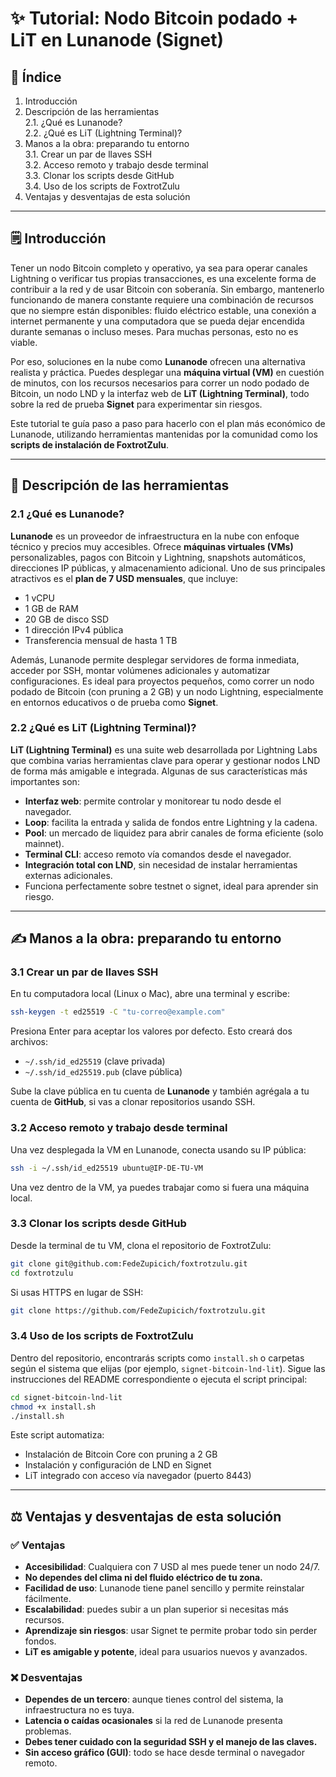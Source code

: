# ✨ Tutorial: Nodo Bitcoin podado + LiT en Lunanode (Signet)

## 🧠 Índice

1. Introducción  
2. Descripción de las herramientas  
   2.1. ¿Qué es Lunanode?  
   2.2. ¿Qué es LiT (Lightning Terminal)?  
3. Manos a la obra: preparando tu entorno  
   3.1. Crear un par de llaves SSH  
   3.2. Acceso remoto y trabajo desde terminal  
   3.3. Clonar los scripts desde GitHub  
   3.4. Uso de los scripts de FoxtrotZulu  
4. Ventajas y desventajas de esta solución

---

## 🗒️ Introducción

Tener un nodo Bitcoin completo y operativo, ya sea para operar canales Lightning o verificar tus propias transacciones, es una excelente forma de contribuir a la red y de usar Bitcoin con soberanía. Sin embargo, mantenerlo funcionando de manera constante requiere una combinación de recursos que no siempre están disponibles: fluido eléctrico estable, una conexión a internet permanente y una computadora que se pueda dejar encendida durante semanas o incluso meses. Para muchas personas, esto no es viable.

Por eso, soluciones en la nube como **Lunanode** ofrecen una alternativa realista y práctica. Puedes desplegar una **máquina virtual (VM)** en cuestión de minutos, con los recursos necesarios para correr un nodo podado de Bitcoin, un nodo LND y la interfaz web de **LiT (Lightning Terminal)**, todo sobre la red de prueba **Signet** para experimentar sin riesgos.

Este tutorial te guía paso a paso para hacerlo con el plan más económico de Lunanode, utilizando herramientas mantenidas por la comunidad como los **scripts de instalación de FoxtrotZulu**.

---

## 🔧 Descripción de las herramientas

### 2.1 ¿Qué es Lunanode?

**Lunanode** es un proveedor de infraestructura en la nube con enfoque técnico y precios muy accesibles. Ofrece **máquinas virtuales (VMs)** personalizables, pagos con Bitcoin y Lightning, snapshots automáticos, direcciones IP públicas, y almacenamiento adicional. Uno de sus principales atractivos es el **plan de 7 USD mensuales**, que incluye:

- 1 vCPU  
- 1 GB de RAM  
- 20 GB de disco SSD  
- 1 dirección IPv4 pública  
- Transferencia mensual de hasta 1 TB  

Además, Lunanode permite desplegar servidores de forma inmediata, acceder por SSH, montar volúmenes adicionales y automatizar configuraciones. Es ideal para proyectos pequeños, como correr un nodo podado de Bitcoin (con pruning a 2 GB) y un nodo Lightning, especialmente en entornos educativos o de prueba como **Signet**.

### 2.2 ¿Qué es LiT (Lightning Terminal)?

**LiT (Lightning Terminal)** es una suite web desarrollada por Lightning Labs que combina varias herramientas clave para operar y gestionar nodos LND de forma más amigable e integrada. Algunas de sus características más importantes son:

- **Interfaz web**: permite controlar y monitorear tu nodo desde el navegador.
- **Loop**: facilita la entrada y salida de fondos entre Lightning y la cadena.
- **Pool**: un mercado de liquidez para abrir canales de forma eficiente (solo mainnet).
- **Terminal CLI**: acceso remoto vía comandos desde el navegador.
- **Integración total con LND**, sin necesidad de instalar herramientas externas adicionales.
- Funciona perfectamente sobre testnet o signet, ideal para aprender sin riesgo.

---

## ✍️ Manos a la obra: preparando tu entorno

### 3.1 Crear un par de llaves SSH

En tu computadora local (Linux o Mac), abre una terminal y escribe:

```bash
ssh-keygen -t ed25519 -C "tu-correo@example.com"
````

Presiona Enter para aceptar los valores por defecto. Esto creará dos archivos:

* `~/.ssh/id_ed25519` (clave privada)
* `~/.ssh/id_ed25519.pub` (clave pública)

Sube la clave pública en tu cuenta de **Lunanode** y también agrégala a tu cuenta de **GitHub**, si vas a clonar repositorios usando SSH.

### 3.2 Acceso remoto y trabajo desde terminal

Una vez desplegada la VM en Lunanode, conecta usando su IP pública:

```bash
ssh -i ~/.ssh/id_ed25519 ubuntu@IP-DE-TU-VM
```

Una vez dentro de la VM, ya puedes trabajar como si fuera una máquina local.

### 3.3 Clonar los scripts desde GitHub

Desde la terminal de tu VM, clona el repositorio de FoxtrotZulu:

```bash
git clone git@github.com:FedeZupicich/foxtrotzulu.git
cd foxtrotzulu
```

Si usas HTTPS en lugar de SSH:

```bash
git clone https://github.com/FedeZupicich/foxtrotzulu.git
```

### 3.4 Uso de los scripts de FoxtrotZulu

Dentro del repositorio, encontrarás scripts como `install.sh` o carpetas según el sistema que elijas (por ejemplo, `signet-bitcoin-lnd-lit`). Sigue las instrucciones del README correspondiente o ejecuta el script principal:

```bash
cd signet-bitcoin-lnd-lit
chmod +x install.sh
./install.sh
```

Este script automatiza:

* Instalación de Bitcoin Core con pruning a 2 GB
* Instalación y configuración de LND en Signet
* LiT integrado con acceso vía navegador (puerto 8443)

---

## ⚖️ Ventajas y desventajas de esta solución

### ✅ Ventajas

* **Accesibilidad**: Cualquiera con 7 USD al mes puede tener un nodo 24/7.
* **No dependes del clima ni del fluido eléctrico de tu zona.**
* **Facilidad de uso**: Lunanode tiene panel sencillo y permite reinstalar fácilmente.
* **Escalabilidad**: puedes subir a un plan superior si necesitas más recursos.
* **Aprendizaje sin riesgos**: usar Signet te permite probar todo sin perder fondos.
* **LiT es amigable y potente**, ideal para usuarios nuevos y avanzados.

### ❌ Desventajas

* **Dependes de un tercero**: aunque tienes control del sistema, la infraestructura no es tuya.
* **Latencia o caídas ocasionales** si la red de Lunanode presenta problemas.
* **Debes tener cuidado con la seguridad SSH y el manejo de las claves.**
* **Sin acceso gráfico (GUI)**: todo se hace desde terminal o navegador remoto.
